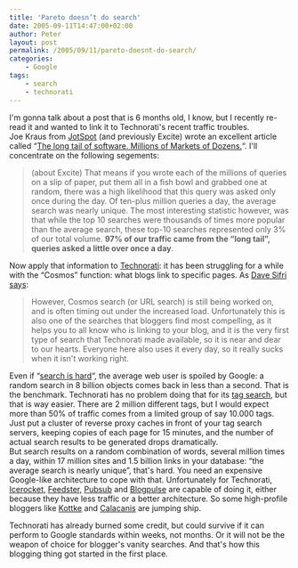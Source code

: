 ```yaml
---
title: 'Pareto doesn’t do search'
date: 2005-09-11T14:47:00+02:00
author: Peter
layout: post
permalink: /2005/09/11/pareto-doesnt-do-search/
categories:
    - Google
tags:
    - search
    - technorati
---
```

I'm gonna talk about a post that is 6 months old, I know, but I recently re-read it and wanted to link it to Technorati's recent traffic troubles.  
Joe Kraus from [JotSpot](http://www.jotspot.com) (and previously Excite) wrote an excellent article called &#8220;[The long tail of software. Millions of Markets of Dozens.](http://bnoopy.typepad.com/bnoopy/2005/03/the_long_tail_o.html)&#8220;. I'll concentrate on the following segements:

> (about Excite) That means if you wrote each of the millions of queries on a slip of paper, put them all in a fish bowl and grabbed one at random, there was a high likelihood that this query was asked only once during the day. Of ten-plus million queries a day, the average search was nearly unique. The most interesting statistic however, was that while the top 10 searches were thousands of times more popular than the average search, these top-10 searches represented only 3% of our total volume. **97% of our traffic came from the &#8220;long tail&#8221;, queries asked a little over once a day**.

Now apply that information to [Technorati](http://www.technorati.com): it has been struggling for a while with the &#8220;Cosmos&#8221; function: what blogs link to specific pages. As [Dave Sifri says](http://www.sifry.com/alerts/archives/000338.html):

> However, Cosmos search (or URL search) is still being worked on, and is often timing out under the increased load. Unfortunately this is also one of the searches that bloggers find most compelling, as it helps you to all know who is linking to your blog, and it is the very first type of search that Technorati made available, so it is near and dear to our hearts. Everyone here also uses it every day, so it really sucks when it isn't working right.

Even if &#8220;[search is hard](http://www.heynorton.org/blog/2005/08/search_is_hard.html)&#8220;, the average web user is spoiled by Google: a random search in 8 billion objects comes back in less than a second. That is the benchmark. Technorati has no problem doing that for its [tag search](http://www.technorati.com/tag/), but that is way easier. There are 2 million different tags, but I would expect more than 50% of traffic comes from a limited group of say 10.000 tags. Just put a cluster of reverse proxy caches in front of your tag search servers, keeping copies of each page for 15 minutes, and the number of actual search results to be generated drops dramatically.  
But search results on a random combination of words, several million times a day, within 17 million sites and 1.5 billion links in your database: &#8220;the average search is nearly unique&#8221;, that's hard. You need an expensive Google-like architecture to cope with that. Unfortunately for Technorati, [Icerocket](http://blogs.icerocket.com/search?q=http%3A%2F%2Fblog.forret.com), [Feedster](http://feedster.com/links.php?q=blog.forret.com), [Pubsub](http://www.pubsub.com/site_stats.php?site=http%3A%2F%2Fblog.forret.com) and [Blogpulse](http://www.blogpulse.com/search?query=http%3A%2F%2Fblog.forret.com) are capable of doing it, either because they have less traffic or a better architecture. So some high-profile bloggers like [Kottke](http://www.kottke.org/05/08/so-long-technorati) and [Calacanis](http://calacanis.weblogsinc.com/entry/1234000280056812/) are jumping ship.

Technorati has already burned some credit, but could survive if it can perform to Google standards within weeks, not months. Or it will not be the weapon of choice for blogger's vanity searches. And that's how this blogging thing got started in the first place.  
